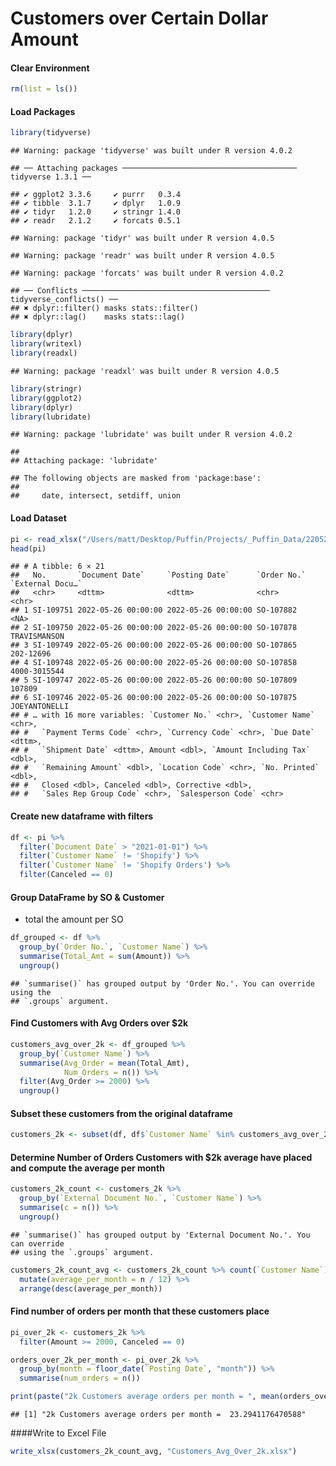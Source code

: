 Customers over Certain Dollar Amount
================

#### Clear Environment

``` r
rm(list = ls())
```

#### Load Packages

``` r
library(tidyverse)
```

    ## Warning: package 'tidyverse' was built under R version 4.0.2

    ## ── Attaching packages ─────────────────────────────────────── tidyverse 1.3.1 ──

    ## ✔ ggplot2 3.3.6     ✔ purrr   0.3.4
    ## ✔ tibble  3.1.7     ✔ dplyr   1.0.9
    ## ✔ tidyr   1.2.0     ✔ stringr 1.4.0
    ## ✔ readr   2.1.2     ✔ forcats 0.5.1

    ## Warning: package 'tidyr' was built under R version 4.0.5

    ## Warning: package 'readr' was built under R version 4.0.5

    ## Warning: package 'forcats' was built under R version 4.0.2

    ## ── Conflicts ────────────────────────────────────────── tidyverse_conflicts() ──
    ## ✖ dplyr::filter() masks stats::filter()
    ## ✖ dplyr::lag()    masks stats::lag()

``` r
library(dplyr)
library(writexl)
library(readxl)
```

    ## Warning: package 'readxl' was built under R version 4.0.5

``` r
library(stringr)
library(ggplot2)
library(dplyr)
library(lubridate)
```

    ## Warning: package 'lubridate' was built under R version 4.0.2

    ## 
    ## Attaching package: 'lubridate'

    ## The following objects are masked from 'package:base':
    ## 
    ##     date, intersect, setdiff, union

#### Load Dataset

``` r
pi <- read_xlsx("/Users/matt/Desktop/Puffin/Projects/_Puffin_Data/220526_Posted_Sales_Invoice.xlsx")
head(pi)
```

    ## # A tibble: 6 × 21
    ##   No.       `Document Date`     `Posting Date`      `Order No.` `External Docu…`
    ##   <chr>     <dttm>              <dttm>              <chr>       <chr>           
    ## 1 SI-109751 2022-05-26 00:00:00 2022-05-26 00:00:00 SO-107882   <NA>            
    ## 2 SI-109750 2022-05-26 00:00:00 2022-05-26 00:00:00 SO-107878   TRAVISMANSON    
    ## 3 SI-109749 2022-05-26 00:00:00 2022-05-26 00:00:00 SO-107865   202-12696       
    ## 4 SI-109748 2022-05-26 00:00:00 2022-05-26 00:00:00 SO-107858   4000-3015544    
    ## 5 SI-109747 2022-05-26 00:00:00 2022-05-26 00:00:00 SO-107809   107809          
    ## 6 SI-109746 2022-05-26 00:00:00 2022-05-26 00:00:00 SO-107875   JOEYANTONELLI   
    ## # … with 16 more variables: `Customer No.` <chr>, `Customer Name` <chr>,
    ## #   `Payment Terms Code` <chr>, `Currency Code` <chr>, `Due Date` <dttm>,
    ## #   `Shipment Date` <dttm>, Amount <dbl>, `Amount Including Tax` <dbl>,
    ## #   `Remaining Amount` <dbl>, `Location Code` <chr>, `No. Printed` <dbl>,
    ## #   Closed <dbl>, Canceled <dbl>, Corrective <dbl>,
    ## #   `Sales Rep Group Code` <chr>, `Salesperson Code` <chr>

#### Create new dataframe with filters

``` r
df <- pi %>%
  filter(`Document Date` > "2021-01-01") %>% 
  filter(`Customer Name` != 'Shopify') %>% 
  filter(`Customer Name` != 'Shopify Orders') %>% 
  filter(Canceled == 0)
```

#### Group DataFrame by SO & Customer

-   total the amount per SO

``` r
df_grouped <- df %>%
  group_by(`Order No.`, `Customer Name`) %>%
  summarise(Total_Amt = sum(Amount)) %>%
  ungroup()
```

    ## `summarise()` has grouped output by 'Order No.'. You can override using the
    ## `.groups` argument.

#### Find Customers with Avg Orders over $2k

``` r
customers_avg_over_2k <- df_grouped %>% 
  group_by(`Customer Name`) %>% 
  summarise(Avg_Order = mean(Total_Amt),
            Num_Orders = n()) %>% 
  filter(Avg_Order >= 2000) %>% 
  ungroup()
```

#### Subset these customers from the original dataframe

``` r
customers_2k <- subset(df, df$`Customer Name` %in% customers_avg_over_2k$`Customer Name`)
```

#### Determine Number of Orders Customers with $2k average have placed and compute the average per month

``` r
customers_2k_count <- customers_2k %>% 
  group_by(`External Document No.`, `Customer Name`) %>% 
  summarise(c = n()) %>% 
  ungroup()
```

    ## `summarise()` has grouped output by 'External Document No.'. You can override
    ## using the `.groups` argument.

``` r
customers_2k_count_avg <- customers_2k_count %>% count(`Customer Name`) %>% 
  mutate(average_per_month = n / 12) %>% 
  arrange(desc(average_per_month))
```

#### Find number of orders per month that these customers place

``` r
pi_over_2k <- customers_2k %>% 
  filter(Amount >= 2000, Canceled == 0)

orders_over_2k_per_month <- pi_over_2k %>%
  group_by(month = floor_date(`Posting Date`, "month")) %>%
  summarise(num_orders = n())

print(paste("2k Customers average orders per month = ", mean(orders_over_2k_per_month$num_orders)))
```

    ## [1] "2k Customers average orders per month =  23.2941176470588"

\####Write to Excel File

``` r
write_xlsx(customers_2k_count_avg, "Customers_Avg_Over_2k.xlsx")
```
